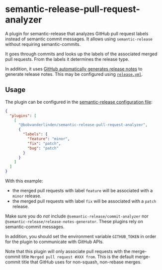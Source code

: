 # semantic-release-pull-request-analyzer

A plugin for semantic-release that analyzes GitHub pull request labels instead of semantic commit messages. It allows using `semantic-release` without requiring semantic-commits.

It goes through commits and looks up the labels of the associated merged pull requests. From the labels it determines the release type.

In addition, it uses [GitHub automatically generates release notes](https://docs.github.com/en/repositories/releasing-projects-on-github/automatically-generated-release-notes) to generate release notes. This may be configured using [`release.yml`](https://docs.github.com/en/repositories/releasing-projects-on-github/automatically-generated-release-notes#example-configurations).

## Usage

The plugin can be configured in the [semantic-release configuration file](https://github.com/semantic-release/semantic-release/blob/master/docs/usage/configuration.md#configuration):

```json
{
  "plugins": [
    [
      "@bobvanderlinden/semantic-release-pull-request-analyzer",
      {
        "labels": {
          "feature": "minor",
          "fix": "patch",
          "bug": "patch"
        }
      }
    ]
  ]
}
```

With this example:

* the merged pull requests with label `feature` will be associated with a `minor` release.
* the merged pull requests with label `fix` will be associated with a `patch` release.

Make sure you do _not_ include `@semantic-release/commit-analyzer` nor `@semantic-release/release-notes-generator`. These plugins rely on semantic-commit messages.

In addition, you should set the environment variable `GITHUB_TOKEN` in order for the plugin to communicate with GitHub APIs.

Note that this plugin will only associate pull requests with the merge-commit title `Merged pull request #XXX from`. This is the default merge-commit title that GitHub uses for non-squash, non-rebase merges.
